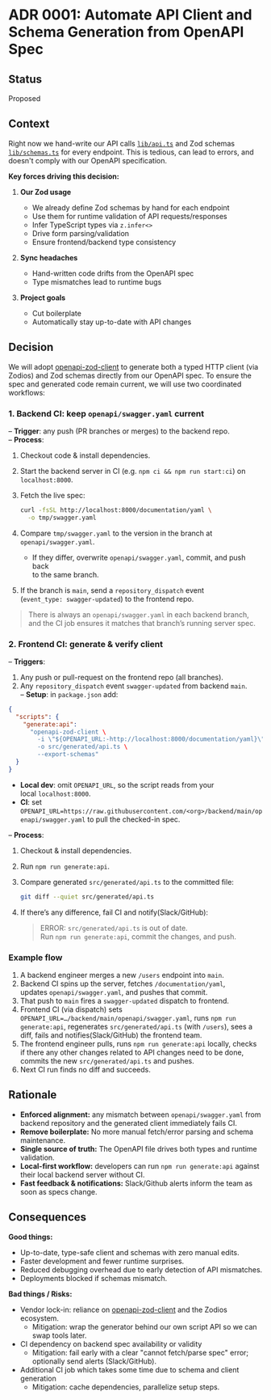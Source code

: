 # ADR 0001: Automate API Client and Schema Generation from OpenAPI Spec

## Status

Proposed

## Context

Right now we hand-write our API calls [`lib/api.ts`](https://github.com/GenesisEducationKyiv/front-end-school-3-0-Fybex/blob/e90d0967659f37ef8218b4680d609241badfe6a7/src/lib/api.ts) and Zod schemas [`lib/schemas.ts`](https://github.com/GenesisEducationKyiv/front-end-school-3-0-Fybex/blob/e90d0967659f37ef8218b4680d609241badfe6a7/src/lib/schemas.ts) for every endpoint. This is tedious, can lead to errors, and doesn't comply with our OpenAPI specification.

**Key forces driving this decision:**

1. **Our Zod usage**  
   - We already define Zod schemas by hand for each endpoint  
   - Use them for runtime validation of API requests/responses  
   - Infer TypeScript types via `z.infer<>`  
   - Drive form parsing/validation  
   - Ensure frontend/backend type consistency

2. **Sync headaches**  
   - Hand-written code drifts from the OpenAPI spec  
   - Type mismatches lead to runtime bugs

3. **Project goals**  
   - Cut boilerplate  
   - Automatically stay up-to-date with API changes

## Decision

We will adopt [openapi-zod-client](https://www.npmjs.com/package/openapi-zod-client) to generate both a typed HTTP client (via Zodios) and Zod schemas directly from our OpenAPI spec. To ensure the spec and generated code remain current, we will use two coordinated workflows:

### 1. Backend CI: keep `openapi/swagger.yaml` current

– **Trigger**: any push (PR branches or merges) to the backend repo.  
– **Process**:  

  1. Checkout code & install dependencies.  
  2. Start the backend server in CI (e.g. `npm ci && npm run start:ci`) on `localhost:8000`.  
  3. Fetch the live spec:  

     ```bash
     curl -fsSL http://localhost:8000/documentation/yaml \
       -o tmp/swagger.yaml
     ```

  4. Compare `tmp/swagger.yaml` to the version in the branch at  
     `openapi/swagger.yaml`.  
     - If they differ, overwrite `openapi/swagger.yaml`, commit, and push back  
       to the same branch.  
  5. If the branch is `main`, send a `repository_dispatch` event  
     (`event_type: swagger-updated`) to the frontend repo.

> There is always an `openapi/swagger.yaml` in each backend branch, and the CI job ensures it matches that branch’s running server spec.

### 2. Frontend CI: generate & verify client

– **Triggers**:  

  1. Any push or pull-request on the frontend repo (all branches).  
  2. Any `repository_dispatch` event `swagger-updated` from backend `main`.  
– **Setup**: in `package.json` add:

   ```json
   {
     "scripts": {
       "generate:api":
         "openapi-zod-client \
           -i \"${OPENAPI_URL:-http://localhost:8000/documentation/yaml}\" \
           -o src/generated/api.ts \
           --export-schemas"
     }
   }
   ```

- **Local dev**: omit `OPENAPI_URL`, so the script reads from your  
    local `localhost:8000`.  
- **CI**: set  
    `OPENAPI_URL=https://raw.githubusercontent.com/<org>/backend/main/openapi/swagger.yaml` to pull the checked-in spec.

– **Process**:  

  1. Checkout & install dependencies.  
  2. Run `npm run generate:api`.  
  3. Compare generated `src/generated/api.ts` to the committed file:  

     ```bash
     git diff --quiet src/generated/api.ts
     ```  

  4. If there’s any difference, fail CI and notify(Slack/GitHub):
     > ERROR: `src/generated/api.ts` is out of date.  
     > Run `npm run generate:api`, commit the changes, and push.  

### Example flow

1. A backend engineer merges a new `/users` endpoint into `main`.  
2. Backend CI spins up the server, fetches `/documentation/yaml`,  
   updates `openapi/swagger.yaml`, and pushes that commit.  
3. That push to `main` fires a `swagger-updated` dispatch to frontend.  
4. Frontend CI (via dispatch) sets `OPENAPI_URL=…/backend/main/openapi/swagger.yaml`, runs `npm run generate:api`, regenerates `src/generated/api.ts` (with `/users`), sees a diff, fails and notifies(Slack/GitHub) the frontend team.  
5. The frontend engineer pulls, runs `npm run generate:api` locally, checks if there any other changes related to API changes need to be done, commits the new `src/generated/api.ts` and pushes.  
6. Next CI run finds no diff and succeeds.

## Rationale

- **Enforced alignment:** any mismatch between `openapi/swagger.yaml` from backend repository and the generated client immediately fails CI.
- **Remove boilerplate:** No more manual fetch/error parsing and schema maintenance.
- **Single source of truth:** The OpenAPI file drives both types and runtime validation.
- **Local-first workflow:** developers can run `npm run generate:api` against their local backend server without CI.  
- **Fast feedback & notifications:** Slack/Github alerts inform the team as soon as specs change.

## Consequences

**Good things:**

- Up-to-date, type-safe client and schemas with zero manual edits.
- Faster development and fewer runtime surprises.
- Reduced debugging overhead due to early detection of API mismatches.
- Deployments blocked if schemas mismatch.

**Bad things / Risks:**

- Vendor lock-in: reliance on [openapi-zod-client](https://www.npmjs.com/package/openapi-zod-client) and the Zodios ecosystem.
  - Mitigation: wrap the generator behind our own script API so we can swap tools later.  
- CI dependency on backend spec availability or validity  
  - Mitigation: fail early with a clear "cannot fetch/parse spec" error; optionally send alerts (Slack/GitHub).  
- Additional CI job which takes some time due to schema and client generation
  - Mitigation: cache dependencies, parallelize setup steps.
